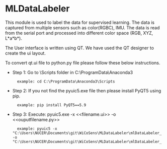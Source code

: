 # MLDataLabeler

This module is used to label the data for supervised learning. The data is captured from multiple sensors such as color(RGBC), IMU.
The data is read from the serial port and processed into different color space (RGB, XYZ, L\*a\*b\*).

The User interface is written using QT. We have used the QT designer to create the ui layout. 

To convert qt.ui file to python.py file please follow these below instructions.

* Step 1: Go to \Scripts folder in C:\ProgramData\Anaconda3

        example: cd C:\ProgramData\Anaconda3\Scripts

* Step 2: If you not find the pyuic5.exe file then please install PyQT5 using pip.

        example: pip install PyQT5==5.9

* Step 3: Execute: pyuic5.exe -x <<filename.ui>> -o <<ouputfilename.py>>

        example: pyuic5 -x "C:\Users\NUCER\Documents\git\WiCoSens\MLDataLabeler\mlDataLabeler_rack_container_box.ui" -o "C:\Users\NUCER\Documents\git\WiCoSens\MLDataLabeler\mlDataLabeler_rack_container_box.py"